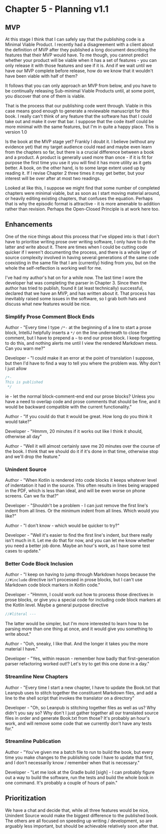 # Chapter 5 - Planning v1.1

## MVP

At this stage I think that I can safely say that the publishing code is a Minimal Viable Product. I recently had a disagreement with a client about the definition of MVP after they published a long document describing the features that their MVP would have. To me though, you cannot predict whether your product will be viable when it has a set of features - you can only release it with those features and see if it is. And if we wait until we have our MVP complete before release, how do we know that it wouldn't have been viable with half of them?

It follows that you can only approach an MVP from below, and you have to be continually releasing Sub-minimal Viable Products until, at some point, you discover that one of them is viable.

That is the process that our publishing code went through. Viable in this case means good enough to generate a reviewable manuscript for this book. I really can't think of any feature that the software has that I could take out and make it over that bar. I suppose that the code itself could be more minimal with the same features, but I'm in quite a happy place. This is version 1.0

Is the book at the MVP stage yet? Frankly I doubt it. I believe (without any evidence yet) that my target audience could read and maybe even learn from the chapters so far, but there is a crucial difference between a book and a product. A product is generally used more than once - if it is fit for purpose the first time you use it you will find it has more utility as it gets better. A book, on the other hand, is to some large extent used up by reading it. If I revise Chapter 2 three times it may get better, but your interest will be over after at most two readings.

Looked at like this, I suppose we might find that some number of completed chapters were minimal viable, but as soon as I start moving material around, or heavily editing existing chapters, that confuses the equation. Perhaps that is why the episodic format is attractive - it is more amenable to addition rather than revision. Perhaps the Open-Closed Principle is at work here too.

## Enhancements

One of the nice things about this process that I've slipped into is that I don't have to prioritise writing prose over writing software, I only have to do the latter and write about it. There are times when I could be cutting code quicker if I weren't documenting the process, and there is a whole layer of source complexity involved in having several generations of the same code coexisting in the same file that I am (currently) hiding from you, but on the whole the self-reflection is working well for me.

I've had my author's hat on for a while now. The last time I wore the developer hat was completing the parser in Chapter 3. Since then the author has tried to publish, found it (at least technically) successful, declared that we have an MVP, and has written about it. That process has inevitably raised some issues in the software, so I grab both hats and discuss what new features would be nice.

### Simplify Prose Comment Block Ends

Author - "Every time I type `/*-` at the beginning of a line to start a prose block, IntelliJ helpfully inserts a `*/` on the line underneath to close the comment, but I have to prepend a `~` to end our prose block. I keep forgetting to do this, and nothing alerts me until I view the rendered Markdown mess. Can you warn me?"

Developer - "I could make it an error at the point of translation I suppose, but then I'd have to find a way to tell you where the problem was. Why don't I just allow

```kotlin
/*-
This is published
 */
```

ie - let the normal block-comment-end end our prose blocks? Unless you have a need to overlap code and prose comments that should be fine, and it would be backward compatible with the current functionality."

Author - "If you could do that it would be great. How long do you think it would take?"

Developer - "Hmmm, 20 minutes if it works out like I think it should, otherwise all day"

Author - "Well it will almost certainly save me 20 minutes over the course of the book. I think that we should do it if it's done in that time, otherwise stop and we'll drop the feature."

### Unindent Source

Author - "When Kotlin is rendered into code blocks it keeps whatever level of indentation it had in the source. This often results in lines being wrapped in the PDF, which is less than ideal, and will be even worse on phone screens. Can we fix that?"

Developer - "Shouldn't be a problem - I can just remove the first line's indent from all lines. Or the minimum indent from all lines. Which would you like?"

Author - "I don't know - which would be quicker to try?"

Developer - "Well it's easier to find the first line's indent, but there really isn't much in it. Let me do that for now, and you can let me know whether you need a better job done. Maybe an hour's work, as I have some test cases to update."

### Better Code Block Inclusion

Author - "I keep on having to jump through Markdown hoops because the `//#include` directive isn't processed in prose blocks, but I can't use Markdown code block markers in Kotlin code."

Developer - "Hmmm, I could work out how to process those directives in prose blocks, or give you a special code for including code block markers at the Kotlin level. Maybe a general purpose directive

~~~Kotlin
//#literal ---
~~~

The latter would be simpler, but I'm more interested to learn how to be parsing more than one thing at once, and it would give you something to write about."

Author - "Ooh, sneaky, I like that. And the longer it takes you the more material I have."

Developer - "Yes, within reason - remember how badly that first-generation parser refactoring worked out!? Let's try to get this one done in a day."

### Streamline New Chapters

Author - "Every time I start a new chapter, I have to update the Book.txt that Leanpub uses to stitch together the constituent Markdown files, and add a line to the shell script that invokes the translator on a directory"

Developer - "Oh, so Leanpub is stitching together files as well as us? Why didn't you say so? Why don't I just gather together all our translated source files in order and generate Book.txt from those? It's probably an hour's work, and will remove some code that we currently don't have any tests for."

### Streamline Publication

Author - "You've given me a batch file to run to build the book, but every time you make changes to the publishing code I have to update that first, and I don't necessarily know / remember when that is necessary."

Developer - "Let me look at the Gradle build [sigh] - I can probably figure out a way to build the software, run the tests and build the whole book in one command. It's probably a couple of hours of pain."

## Prioritization

We have a chat and decide that, while all three features would be nice, Unindent Source would make the biggest difference to the published book. The others are all focused on speeding up writing / development, so are arguably less important, but should be achievable relatively soon after that.


